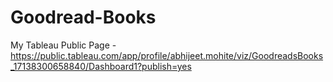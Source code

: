 # Goodread-Books

My Tableau Public Page - https://public.tableau.com/app/profile/abhijeet.mohite/viz/GoodreadsBooks_17138300658840/Dashboard1?publish=yes
